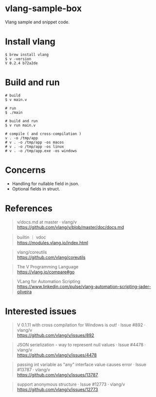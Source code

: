 # vlang-sample-box

Vlang sample and snippet code.

# Install vlang

```
$ brew install vlang
$ v -version
V 0.2.4 b72a2de
```

# Build and run

```
# build
$ v main.v

# run
$ ./main

# build and run
$ v run main.v

# compile ( and cross-compilation )
v . -o /tmp/app
# v . -o /tmp/app -os macos
# v . -o /tmp/app -os linux
# v . -o /tmp/app.exe -os windows
```

# Concerns

- Handling for nullable field in json.
- Optional fields in struct.

# References

> v/docs.md at master · vlang/v  
> https://github.com/vlang/v/blob/master/doc/docs.md  

> builtin ｜ vdoc  
> https://modules.vlang.io/index.html  

> vlang/coreutils  
> https://github.com/vlang/coreutils  

> The V Programming Language  
> https://vlang.io/compare#go  

> VLang for Automation Scripting  
> https://www.linkedin.com/pulse/vlang-automation-scripting-jader-oliveira  

# Interested issues

> V 0.1.11 with cross compilation for Windows is out! · Issue #892 · vlang/v  
> https://github.com/vlang/v/issues/892  

> JSON serielization - way to represent null values · Issue #4478 · vlang/v  
> https://github.com/vlang/v/issues/4478  

> passing int variable as "any" interface value causes error · Issue #13787 · vlang/v  
> https://github.com/vlang/v/issues/13787  

> support anonymous structure · Issue #12773 · vlang/v  
> https://github.com/vlang/v/issues/12773  
